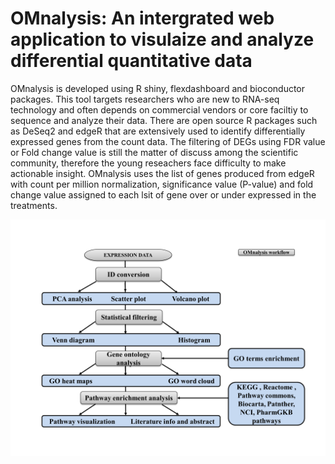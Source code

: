 # OMnalysis: An intergrated web application to visulaize and analyze differential quantitative data
OMnalysis is developed using R shiny, flexdashboard and bioconductor packages. This tool targets researchers who are new to RNA-seq technology and often depends on commercial vendors or core faciltiy to sequence and analyze their data. There are open source R packages such as DeSeq2 and edgeR that are extensively used to identify differentially expressed genes from the count data. The filtering of DEGs using FDR value or Fold change value is still the matter of discuss among the scientific community, therefore the young reseachers face difficulty to make actionable insight. OMnalysis uses the list of genes produced from edgeR with count per million normalization, significance value (P-value) and fold change value assigned to each lsit of gene over or under expressed in the treatments. 

![OMnalysis workflow](https://github.com/Punit201016/OMnalysis/blob/main/www/OMnalysis_1.png)
